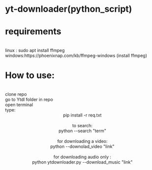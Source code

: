 # yt-downloader(python_script)
# requirements
<br>
linux : sudo apt install ffmpeg
<br>
windows:https://phoenixnap.com/kb/ffmpeg-windows (install ffmpeg)

# How to use:
<br>
clone repo
<br>
go to Ytdl folder in repo 
<br>
open terminal
  <br>
  type:
  <br>
  <center>pip install -r req.txt<center>
  <br>
  to search:
  <center>python --search "term"<center>
  <br>
  for downloading a video:
  <br>
  <center>python  --downolad_video "link"<center>
  <br>
  for downloading audio only :
  <br>
  <center>python ytdownloader.py --download_music "link"<center>
